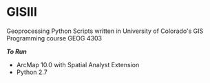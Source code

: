 # GISIII
Geoprocessing Python Scripts written in University of Colorado's GIS Programming course GEOG 4303

***To Run***
- ArcMap 10.0 with Spatial Analyst Extension
- Python 2.7

